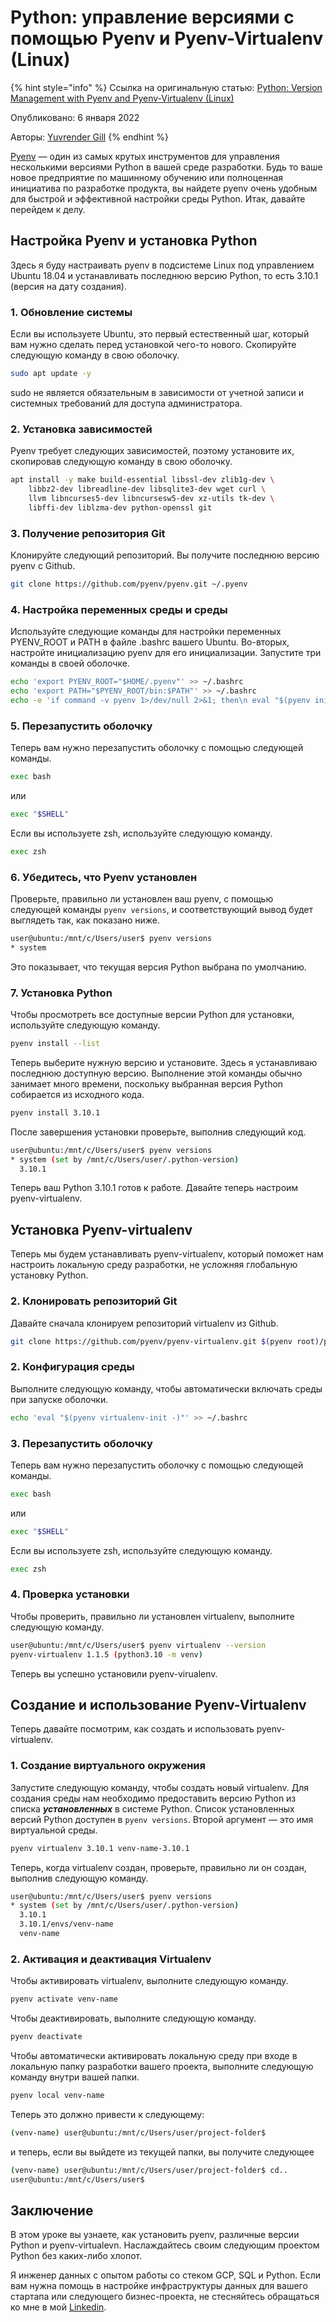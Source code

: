 # Python: управление версиями с помощью Pyenv и Pyenv-Virtualenv (Linux)

{% hint style="info" %}
Ссылка на оригинальную статью: [Python: Version Management with Pyenv and Pyenv-Virtualenv (Linux)](https://medium.com/codex/python-version-management-with-pyenv-and-pyenv-virtualenv-linux-ecd6578b7bbf)

Опубликовано: 6 января 2022

Авторы: [Yuvrender Gill](https://medium.com/@yuvrendergill21?source=post\_page-----ecd6578b7bbf--------------------------------)
{% endhint %}

[Pyenv](https://github.com/pyenv/pyenv) — один из самых крутых инструментов для управления несколькими версиями Python в вашей среде разработки. Будь то ваше новое предприятие по машинному обучению или полноценная инициатива по разработке продукта, вы найдете pyenv очень удобным для быстрой и эффективной настройки среды Python. Итак, давайте перейдем к делу.

## Настройка Pyenv и установка Python

Здесь я буду настраивать pyenv в подсистеме Linux под управлением Ubuntu 18.04 и устанавливать последнюю версию Python, то есть 3.10.1 (версия на дату создания).

### 1. Обновление системы

Если вы используете Ubuntu, это первый естественный шаг, который вам нужно сделать перед установкой чего-то нового. Скопируйте следующую команду в свою оболочку.

```bash
sudo apt update -y
```

sudo не является обязательным в зависимости от учетной записи и системных требований для доступа администратора.

### 2. Установка зависимостей

Pyenv требует следующих зависимостей, поэтому установите их, скопировав следующую команду в свою оболочку.

```bash
apt install -y make build-essential libssl-dev zlib1g-dev \
    libbz2-dev libreadline-dev libsqlite3-dev wget curl \
    llvm libncurses5-dev libncursesw5-dev xz-utils tk-dev \
    libffi-dev liblzma-dev python-openssl git
```

### 3. Получение репозитория Git

Клонируйте следующий репозиторий. Вы получите последнюю версию pyenv с Github.

```bash
git clone https://github.com/pyenv/pyenv.git ~/.pyenv
```

### 4. Настройка переменных среды и среды

Используйте следующие команды для настройки переменных PYENV\_ROOT и PATH в файле .bashrc вашего Ubuntu. Во-вторых, настройте инициализацию pyenv для его инициализации. Запустите три команды в своей оболочке.

```bash
echo 'export PYENV_ROOT="$HOME/.pyenv"' >> ~/.bashrc 
echo 'export PATH="$PYENV_ROOT/bin:$PATH"' >> ~/.bashrc 
echo -e 'if command -v pyenv 1>/dev/null 2>&1; then\n eval "$(pyenv init -)"\nfi' >> ~/.bashrc
```

### 5. Перезапустить оболочку

Теперь вам нужно перезапустить оболочку с помощью следующей команды.

```bash
exec bash
```

или

```bash
exec "$SHELL"
```

Если вы используете zsh, используйте следующую команду.

```bash
exec zsh
```

### 6. Убедитесь, что Pyenv установлен

Проверьте, правильно ли установлен ваш pyenv, с помощью следующей команды `pyenv versions`, и соответствующий вывод будет выглядеть так, как показано ниже.

```bash
user@ubuntu:/mnt/c/Users/user$ pyenv versions
* system
```

Это показывает, что текущая версия Python выбрана по умолчанию.

### 7. Установка Python

Чтобы просмотреть все доступные версии Python для установки, используйте следующую команду.

```bash
pyenv install --list
```

Теперь выберите нужную версию и установите. Здесь я устанавливаю последнюю доступную версию. Выполнение этой команды обычно занимает много времени, поскольку выбранная версия Python собирается из исходного кода.

```bash
pyenv install 3.10.1
```

После завершения установки проверьте, выполнив следующий код.

```bash
user@ubuntu:/mnt/c/Users/user$ pyenv versions
* system (set by /mnt/c/Users/user/.python-version)
  3.10.1
```

Теперь ваш Python 3.10.1 готов к работе. Давайте теперь настроим pyenv-virtualenv.

## Установка Pyenv-virtualenv

Теперь мы будем устанавливать pyenv-virtualenv, который поможет нам настроить локальную среду разработки, не усложняя глобальную установку Python.

### 2. Клонировать репозиторий Git

Давайте сначала клонируем репозиторий virtualenv из Github.

```bash
git clone https://github.com/pyenv/pyenv-virtualenv.git $(pyenv root)/plugins/pyenv-virtualenv
```

### 2. Конфигурация среды

Выполните следующую команду, чтобы автоматически включать среды при запуске оболочки.

```bash
echo 'eval "$(pyenv virtualenv-init -)"' >> ~/.bashrc
```

### 3. Перезапустить оболочку

Теперь вам нужно перезапустить оболочку с помощью следующей команды.

```bash
exec bash
```

или

```bash
exec "$SHELL"
```

Если вы используете zsh, используйте следующую команду.

```bash
exec zsh
```

### 4. Проверка установки

Чтобы проверить, правильно ли установлен virtualenv, выполните следующую команду.

```bash
user@ubuntu:/mnt/c/Users/user$ pyenv virtualenv --version
pyenv-virtualenv 1.1.5 (python3.10 -m venv)
```

Теперь вы успешно установили pyenv-virualenv.

## Создание и использование Pyenv-Virtualenv

Теперь давайте посмотрим, как создать и использовать pyenv-virtualenv.

### 1. Создание виртуального окружения

Запустите следующую команду, чтобы создать новый virtualenv. Для создания среды нам необходимо предоставить версию Python из списка _**установленных**_ в системе Python. Список установленных версий Python доступен в `pyenv versions`. Второй аргумент — это имя виртуальной среды.

```bash
pyenv virtualenv 3.10.1 venv-name-3.10.1
```

Теперь, когда virtualenv создан, проверьте, правильно ли он создан, выполнив следующую команду.

```bash
user@ubuntu:/mnt/c/Users/user$ pyenv versions
* system (set by /mnt/c/Users/user/.python-version)
  3.10.1
  3.10.1/envs/venv-name  
  venv-name
```

### 2. Активация и деактивация Virtualenv

Чтобы активировать virtualenv, выполните следующую команду.

```bash
pyenv activate venv-name
```

Чтобы деактивировать, выполните следующую команду.

```bash
pyenv deactivate
```

Чтобы автоматически активировать локальную среду при входе в локальную папку разработки вашего проекта, выполните следующую команду внутри вашей папки.

```bash
pyenv local venv-name
```

Теперь это должно привести к следующему:

```bash
(venv-name) user@ubuntu:/mnt/c/Users/user/project-folder$
```

и теперь, если вы выйдете из текущей папки, вы получите следующее

```bash
(venv-name) user@ubuntu:/mnt/c/Users/user/project-folder$ cd..
user@ubuntu:/mnt/c/Users/user$
```

## Заключение

В этом уроке вы узнаете, как установить pyenv, различные версии Python и pyenv-virtualevn. Наслаждайтесь своим следующим проектом Python без каких-либо хлопот.

Я инженер данных с опытом работы со стеком GCP, SQL и Python. Если вам нужна помощь в настройке инфраструктуры данных для вашего стартапа или следующего бизнес-проекта, не стесняйтесь обращаться ко мне в мой [Linkedin](https://www.linkedin.com/in/yuvrender-gill/).
